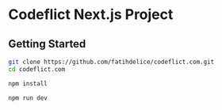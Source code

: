 # Codeflict Next.js Project

## Getting Started

```bash
git clone https://github.com/fatihdelice/codeflict.com.git
cd codeflict.com

npm install

npm run dev
```

